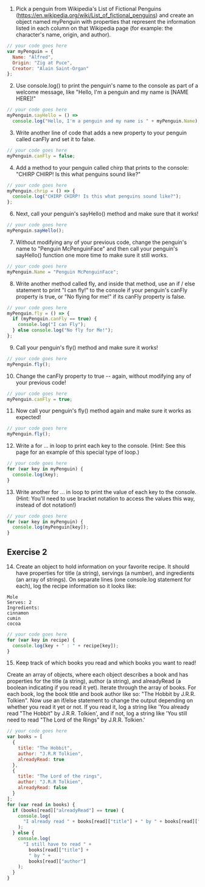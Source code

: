 1. Pick a penguin from Wikipedia's List of Fictional Penguins (https://en.wikipedia.org/wiki/List_of_fictional_penguins) and create an object named myPenguin with properties that represent the information listed in each column on that Wikipedia page (for example: the character's name, origin, and author).

```js
// your code goes here
var myPenguin = {
  Name: "Alfred",
  Origin: "Zig at Puce",
  Creator: "Alain Saint-Organ"
};
```

2. Use console.log() to print the penguin's name to the console as part of a welcome message, like "Hello, I'm a penguin and my name is [NAME HERE]!"

```js
// your code goes here
myPenguin.sayHello = () =>
  console.log("Hello, I'm a penguin and my name is " + myPenguin.Name);
```

3. Write another line of code that adds a new property to your penguin called canFly and set it to false.

```js
// your code goes here
myPenguin.canFly = false;
```

4. Add a method to your penguin called chirp that prints to the console: "CHIRP CHIRP! Is this what penguins sound like?"

```js
// your code goes here
myPenguin.chrip = () => {
  console.log("CHIRP CHIRP! Is this what penguins sound like?");
};
```

6. Next, call your penguin's sayHello() method and make sure that it works!

```js
// your code goes here
myPenguin.sayHello();
```

7. Without modifying any of your previous code, change the penguin's name to "Penguin McPenguinFace" and then call your penguin's sayHello() function one more time to make sure it still works.

```js
// your code goes here
myPenguin.Name = "Penguin McPenguinFace";
```

8. Write another method called fly, and inside that method, use an if / else statement to print "I can fly!" to the console if your penguin's canFly property is true, or "No flying for me!" if its canFly property is false.

```js
// your code goes here
myPenguin.fly = () => {
  if (myPenguin.canFly == true) {
    console.log("I can Fly");
  } else console.log("No fly for Me!");
};
```

9. Call your penguin's fly() method and make sure it works!

```js
// your code goes here
myPenguin.fly();
```

10. Change the canFly property to true -- again, without modifying any of your previous code!

```js
// your code goes here
myPenguin.canFly = true;
```

11. Now call your penguin's fly() method again and make sure it works as expected!

```js
// your code goes here
myPenguin.fly();
```

12. Write a for ... in loop to print each key to the console. (Hint: See this page for an example of this special type of loop.)

```js
// your code goes here
for (var key in myPenguin) {
  console.log(key);
}
```

13. Write another for ... in loop to print the value of each key to the console. (Hint: You'll need to use bracket notation to access the values this way, instead of dot notation!)

```js
// your code goes here
for (var key in myPenguin) {
  console.log(myPenguin[key]);
}
```

## Exercise 2

14. Create an object to hold information on your favorite recipe. It should have properties for title (a string), servings (a number), and ingredients (an array of strings).
    On separate lines (one console.log statement for each), log the recipe information so it looks like:

```
Mole
Serves: 2
Ingredients:
cinnamon
cumin
cocoa

```

```js
// your code goes here
for (var key in recipe) {
  console.log(key + " : " + recipe[key]);
}
```

15. Keep track of which books you read and which books you want to read!

Create an array of objects, where each object describes a book and has properties for the title (a string), author (a string), and alreadyRead (a boolean indicating if you read it yet).
Iterate through the array of books. For each book, log the book title and book author like so: "The Hobbit by J.R.R. Tolkien".
Now use an if/else statement to change the output depending on whether you read it yet or not. If you read it, log a string like 'You already read "The Hobbit" by J.R.R. Tolkien', and if not, log a string like 'You still need to read "The Lord of the Rings" by J.R.R. Tolkien.'

```js
// your code goes here
var books = [
  {
    title: "The Hobbit",
    author: "J.R.R Tolkien",
    alreadyRead: true
  },
  {
    title: "The Lord of the rings",
    author: "J.R.R Tolkien",
    alreadyRead: false
  }
];
for (var read in books) {
  if (books[read]["alreadyRead"] == true) {
    console.log(
      "I already read " + books[read]["title"] + " by " + books[read]["author"]
    );
  } else {
    console.log(
      "I still have to read " +
        books[read]["title"] +
        " by " +
        books[read]["author"]
    );
  }
}
```
